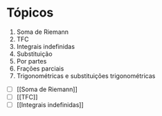 # Tópicos
1. Soma de Riemann
2. TFC
3. Integrais indefinidas
4. Substituição
5. Por partes
6. Frações parciais
7. Trigonométricas e substituições trigonométricas

- [ ] [[Soma de Riemann]]
- [ ] [[TFC]]
- [ ] [[Integrais indefinidas]]
